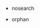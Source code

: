   - nosearch

  - orphan

<div class="toctree" data-maxdepth="4" hidden="">

terms\_of\_sale

</div>
